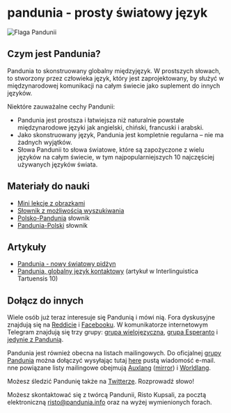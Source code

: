 pandunia - prosty światowy język
==================================

![](http://www.pandunia.info/kuvat/bandera.png "Flaga Pandunii")

## Czym jest Pandunia?

Pandunia to skonstruowany globalny międzyjęzyk. W prostszych słowach, to stworzony przez człowieka język, który jest zaprojektowany, by służyć w międzynarodowej komunikacji na całym świecie jako suplement do innych języków.

Niektóre zauważalne cechy Pandunii:

- Pandunia jest prostsza i łatwiejsza niż naturalnie powstałe międzynarodowe języki jak angielski, chiński, francuski i arabski.
- Jako skonstruowany język, Pandunia jest kompletnie regularna – nie ma żadnych wyjątków.
- Słowa Pandunii to słowa światowe, które są zapożyczone z wielu języków na całym świecie, w tym najpopularniejszych 10 najczęściej używanych języków świata.

## Materiały do nauki

- [Mini lekcje z obrazkami](http://www.pandunia.info/pandunia/mini_darse.html)
- [Słownik z możliwością wyszukiwania](tiddly.html)
- [Polsko-Pandunia](polski-pandunia.md) słownik
- [Pandunia-Polski](pandunia-polski.md) słownik

## Artykuły

- [Pandunia - nowy światowy pidżyn](dunia_pijin.md)
- [Pandunia, globalny język kontaktowy](http://www.pandunia.info/makala/Pandunia_in_Interlinguistica_Tartuensis_10.pdf) (artykuł w Interlinguistica Tartuensis 10)

## Dołącz do innych

Wiele osób już teraz interesuje się Pandunią i mówi nią. Fora dyskusyjne znajdują się na [Reddicie](https://www.reddit.com/r/pandunia/) i [Facebooku](http://www.facebook.com/groups/pandunia). W komunikatorze internetowym Telegram znajdują się trzy grupy: [grupa wielojęzyczna](https://t.me/joinchat/AAAAAEPVsifmS6xRLAlxVA), [grupa Esperanto](https://telegram.me/joinchat/APGe_EEjdrXFNPU02vKWSg) i [jedynie z Pandunią](https://t.me/joinchat/AAAAAENlKqzlMtGkrmf5rg).

Pandunia jest również obecna na listach mailingowych. Do oficjalnej [grupy Pandunia](https://groups.yahoo.com/neo/groups/pandunia/info) można dołączyć wysyłając tutaj [here](mailto:pandunia-subscribe@yahoogroups.com) pustą wiadomość e-mail. nne powiązane listy mailingowe obejmują [Auxlang](https://listserv.brown.edu/archives/auxlang.html) ([mirror](https://groups.yahoo.com/neo/groups/Auxlang/conversations/messages)) i [Worldlang](https://groups.yahoo.com/neo/groups/Worldlanglist/conversations/messages).

Możesz śledzić Pandunię także na [Twitterze](https://twitter.com/pandunia_). Rozprowadź słowo!

Możesz skontaktować się z twórcą Pandunii, Risto Kupsali, za pocztą elektroniczną [risto@pandunia.info](mailto:risto@pandunia.info) oraz na wyżej wymienionych forach.
